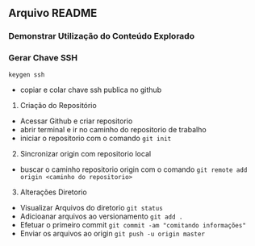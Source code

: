 ## Arquivo **README**
### Demonstrar Utilização do Conteúdo Explorado

### Gerar Chave SSH ###
`keygen ssh`
 * copiar e colar chave ssh publica no github

1. Criação do Repositório
 * Acessar Github e criar repositorio
 * abrir terminal e ir no caminho do repositorio de trabalho
 * iniciar o repositorio com o comando `git init`

2. Sincronizar origin com repositorio local
 * buscar o caminho repositorio origin com o comando `git remote add origin <caminho do repositorio>`

3. Alterações Diretorio
 * Visualizar Arquivos do diretorio `git status`
 * Adicioanar arquivos ao versionamento `git add .`
 * Efetuar o primeiro commit `git commit -am "comitando informações"`
 * Enviar os arquivos ao origin `git push -u origin master`

